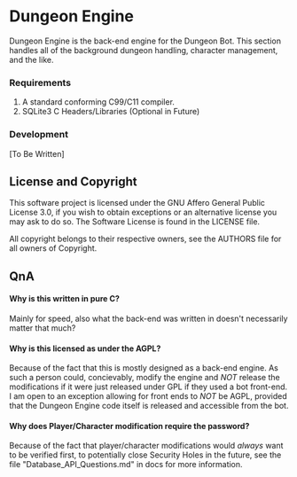 Dungeon Engine
===============
   Dungeon Engine is the back-end engine for the Dungeon Bot. This section handles all of the background dungeon handling, character management, and the like.

### Requirements
1. A standard conforming C99/C11 compiler. 
2. SQLite3 C Headers/Libraries (Optional in Future)

### Development
[To Be Written]

## License and Copyright
This software project is licensed under the GNU Affero General Public License 3.0, if you wish to obtain exceptions or an alternative license you may ask to do so. The Software License is found in the LICENSE file.

All copyright belongs to their respective owners, see the AUTHORS file for all owners of Copyright.

## QnA  

#### Why is this written in pure C?  
   Mainly for speed, also what the back-end was written in doesn't necessarily matter that much?

#### Why is this licensed as under the AGPL?  
   Because of the fact that this is mostly designed as a back-end engine. As such a person could, concievably, modify the engine and _NOT_ release the modifications if it were just released under GPL if they used a bot front-end. I am open to an exception allowing for front ends to _NOT_ be AGPL, provided that the Dungeon Engine code itself is released and accessible from the bot.

#### Why does Player/Character modification require the password?  
   Because of the fact that player/character modifications would _always_ want to be verified first, to potentially close Security Holes in the future, see the file "Database\_API\_Questions.md" in docs for more information.
